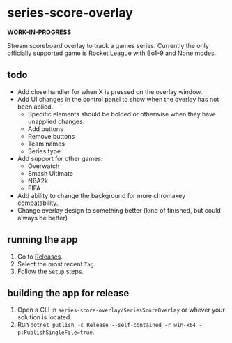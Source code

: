 # series-score-overlay
**WORK-IN-PROGRESS**

Stream scoreboard overlay to track a games series. Currently the only officially supported game is Rocket League with Bo1-9 and None modes.

## todo
* Add close handler for when X is pressed on the overlay window.
* Add UI changes in the control panel to show when the overlay has not been aplied.
  - Specific elements should be bolded or otherwise when they have unapplied changes.
  - Add buttons
  - Remove buttons
  - Team names
  - Series type
* Add support for other games:
  - Overwatch
  - Smash Ultimate
  - NBA2k
  - FIFA
* Add ability to change the background for more chromakey compatability.
* ~~Change overlay design to something better~~ (kind of finished, but could always be better)

## running the app
  1. Go to [Releases](https://github.com/kmattix/series-score-overlay/releases).
  2. Select the most recent `Tag`.
  3. Follow the `Setup` steps.

## building the app for release
 1. Open a CLI in `series-score-overlay/SeriesScoreOverlay` or whever your solution is located.
 2. Run `dotnet publish -c Release --self-contained -r win-x64 -p:PublishSingleFile=true`.

